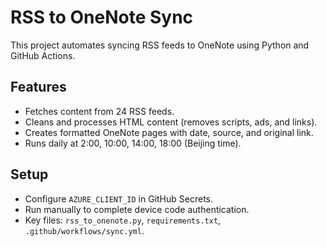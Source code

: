 # RSS to OneNote Sync

This project automates syncing RSS feeds to OneNote using Python and GitHub Actions.

## Features
- Fetches content from 24 RSS feeds.
- Cleans and processes HTML content (removes scripts, ads, and links).
- Creates formatted OneNote pages with date, source, and original link.
- Runs daily at 2:00, 10:00, 14:00, 18:00 (Beijing time).

## Setup
- Configure `AZURE_CLIENT_ID` in GitHub Secrets.
- Run manually to complete device code authentication.
- Key files: `rss_to_onenote.py`, `requirements.txt`, `.github/workflows/sync.yml`.
